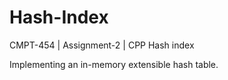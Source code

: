 # Hash-Index

CMPT-454 | Assignment-2 | CPP Hash index

Implementing an in-memory extensible hash table.
